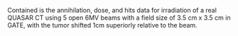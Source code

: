 Contained is the annihilation, dose, and hits data for irradiation of a real QUASAR CT using 5 open 6MV beams with a field size of 3.5 cm x 3.5 cm in GATE, with the tumor shifted 1cm superiorly relative to the beam.
